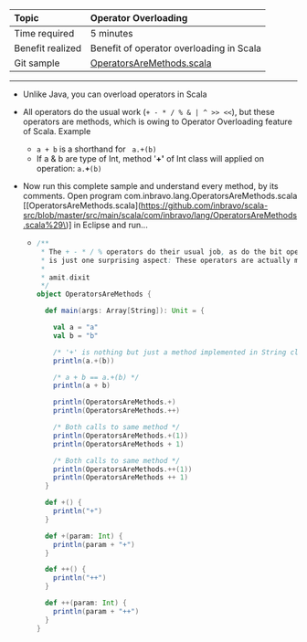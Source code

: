 | Topic | Operator Overloading |
| :--- | :--- |
| Time required | 5 minutes |
| Benefit realized | Benefit of operator overloading in Scala |
| Git sample | [OperatorsAreMethods.scala](https://github.com/inbravo/scala-src/blob/master/src/main/scala/com/inbravo/lang/OperatorsAreMethods.scala) |

---

* Unlike Java, you can overload operators in Scala
* All operators do the usual work \(`+ - * / % & | ^ >> <<`\), but these operators are methods, which is owing to Operator Overloading feature of Scala. Example

  * `a + b`  is a shorthand for ` a.+(b)`
  * If a & b are type of Int, method '**+'** of Int class will applied on operation: `a.`**`+`**`(b)`

* Now run this complete sample and understand every method, by its comments. Open program com.inbravo.lang.OperatorsAreMethods.scala \[[OperatorsAreMethods.scala](https://github.com/inbravo/scala-src/blob/master/src/main/scala/com/inbravo/lang/OperatorsAreMethods.scala%29\)\] in Eclipse and run...

  * ```scala
    /**
     * The + - * / % operators do their usual job, as do the bit operators & | ^ >> <<. There
     * is just one surprising aspect: These operators are actually methods : Quote from 'Scala for the Impatient'
     *
     * amit.dixit
     */
    object OperatorsAreMethods {

      def main(args: Array[String]): Unit = {

        val a = "a"
        val b = "b"

        /* '+' is nothing but just a method implemented in String class */
        println(a.+(b))

        /* a + b == a.+(b) */
        println(a + b)

        println(OperatorsAreMethods.+)
        println(OperatorsAreMethods.++)

        /* Both calls to same method */
        println(OperatorsAreMethods.+(1))
        println(OperatorsAreMethods + 1)

        /* Both calls to same method */
        println(OperatorsAreMethods.++(1))
        println(OperatorsAreMethods ++ 1)
      }

      def +() {
        println("+")
      }

      def +(param: Int) {
        println(param + "+")
      }

      def ++() {
        println("++")
      }

      def ++(param: Int) {
        println(param + "++")
      }
    }
    ```



